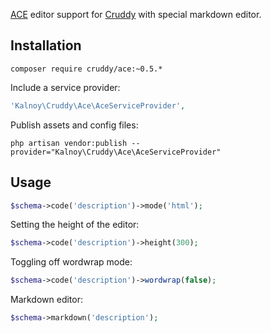 [ACE](http://http://ace.c9.io) editor support for [Cruddy](http://github.com/lazychaser/cruddy) with special markdown
editor.

## Installation

```
composer require cruddy/ace:~0.5.*
```

Include a service provider:

```php
'Kalnoy\Cruddy\Ace\AceServiceProvider',
```

Publish assets and config files:

```
php artisan vendor:publish --provider="Kalnoy\Cruddy\Ace\AceServiceProvider"
```

## Usage

```php
$schema->code('description')->mode('html');
```

Setting the height of the editor:

```php
$schema->code('description')->height(300);
```

Toggling off wordwrap mode:

```php
$schema->code('description')->wordwrap(false);
```

Markdown editor:

```php
$schema->markdown('description');
```